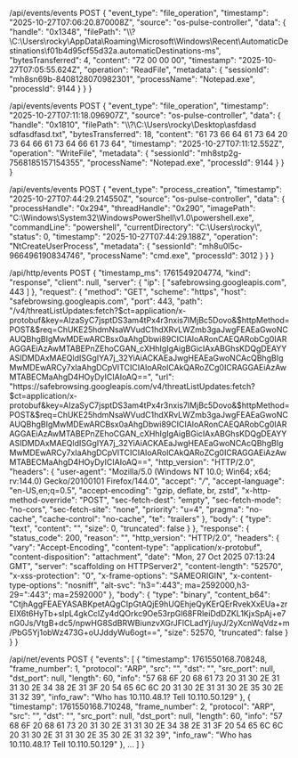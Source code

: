 /api/events/events POST
{
  "event_type": "file_operation",
  "timestamp": "2025-10-27T07:06:20.870008Z",
  "source": "os-pulse-controller",
  "data": {
    "handle": "0x1348",
    "filePath": "\\\\?\\C:\\Users\\rocky\\AppData\\Roaming\\Microsoft\\Windows\\Recent\\AutomaticDestinations\\f01b4d95cf55d32a.automaticDestinations-ms",
    "bytesTransferred": 4,
    "content": "72 00 00 00",
    "timestamp": "2025-10-27T07:05:55.624Z",
    "operation": "ReadFile",
    "metadata": {
      "sessionId": "mh8sn69b-8408128070982301",
      "processName": "Notepad.exe",
      "processId": 9144
    }
  }
}

/api/events/events POST
{
  "event_type": "file_operation",
  "timestamp": "2025-10-27T07:11:18.096907Z",
  "source": "os-pulse-controller",
  "data": {
    "handle": "0x1810",
    "filePath": "\\\\?\\C:\\Users\\rocky\\Desktop\\asfdasd sdfasdfasd.txt",
    "bytesTransferred": 18,
    "content": "61 73 66 64 61 73 64 20 73 64 66 61 73 64 66 61 73 64",
    "timestamp": "2025-10-27T07:11:12.552Z",
    "operation": "WriteFile",
    "metadata": {
      "sessionId": "mh8stp2g-7568185157154355",
      "processName": "Notepad.exe",
      "processId": 9144
    }
  }
}

/api/events/events POST
{
  "event_type": "process_creation",
  "timestamp": "2025-10-27T07:44:29.214550Z",
  "source": "os-pulse-controller",
  "data": {
    "processHandle": "0x294",
    "threadHandle": "0x290",
    "imagePath": "C:\\Windows\\System32\\WindowsPowerShell\\v1.0\\powershell.exe",
    "commandLine": "powershell",
    "currentDirectory": "C:\\Users\\rocky\\",
    "status": 0,
    "timestamp": "2025-10-27T07:44:29.188Z",
    "operation": "NtCreateUserProcess",
    "metadata": {
      "sessionId": "mh8u0l5c-966496190834746",
      "processName": "cmd.exe",
      "processId": 3012
    }
  }
}

/api/http/events POST
{
  "timestamp_ms": 1761549204774,
  "kind": "response",
  "client": null,
  "server": {
    "ip": [
      "safebrowsing.googleapis.com",
      443
    ]
  },
  "request": {
    "method": "GET",
    "scheme": "https",
    "host": "safebrowsing.googleapis.com",
    "port": 443,
    "path": "/v4/threatListUpdates:fetch?$ct=application/x-protobuf&key=AIzaSyC7jsptDS3am4tPx4r3nxis7IMjBc5Dovo&$httpMethod=POST&$req=ChUKE25hdmNsaWVudC1hdXRvLWZmb3gaJwgFEAEaGwoNCAUQBhgBIgMwMDEwARCBsx0aAhgDbwi89CICIAIoARonCAEQARobCg0IARAGGAEiAzAwMTABEPnZEhoCGAN_cXHhIgIgAigBGicIAxABGhsKDQgDEAYYASIDMDAxMAEQldISGgIYA7j_32YiAiACKAEaJwgHEAEaGwoNCAcQBhgBIgMwMDEwARCy7xIaAhgDCpVITCICIAIoARolCAkQARoZCg0ICRAGGAEiAzAwMTABECMaAhgD4HOyDyICIAIoAQ==",
    "url": "https://safebrowsing.googleapis.com/v4/threatListUpdates:fetch?$ct=application/x-protobuf&key=AIzaSyC7jsptDS3am4tPx4r3nxis7IMjBc5Dovo&$httpMethod=POST&$req=ChUKE25hdmNsaWVudC1hdXRvLWZmb3gaJwgFEAEaGwoNCAUQBhgBIgMwMDEwARCBsx0aAhgDbwi89CICIAIoARonCAEQARobCg0IARAGGAEiAzAwMTABEPnZEhoCGAN_cXHhIgIgAigBGicIAxABGhsKDQgDEAYYASIDMDAxMAEQldISGgIYA7j_32YiAiACKAEaJwgHEAEaGwoNCAcQBhgBIgMwMDEwARCy7xIaAhgDCpVITCICIAIoARolCAkQARoZCg0ICRAGGAEiAzAwMTABECMaAhgD4HOyDyICIAIoAQ==",
    "http_version": "HTTP/2.0",
    "headers": {
      "user-agent": "Mozilla/5.0 (Windows NT 10.0; Win64; x64; rv:144.0) Gecko/20100101 Firefox/144.0",
      "accept": "*/*",
      "accept-language": "en-US,en;q=0.5",
      "accept-encoding": "gzip, deflate, br, zstd",
      "x-http-method-override": "POST",
      "sec-fetch-dest": "empty",
      "sec-fetch-mode": "no-cors",
      "sec-fetch-site": "none",
      "priority": "u=4",
      "pragma": "no-cache",
      "cache-control": "no-cache",
      "te": "trailers"
    },
    "body": {
      "type": "text",
      "content": "",
      "size": 0,
      "truncated": false
    }
  },
  "response": {
    "status_code": 200,
    "reason": "",
    "http_version": "HTTP/2.0",
    "headers": {
      "vary": "Accept-Encoding",
      "content-type": "application/x-protobuf",
      "content-disposition": "attachment",
      "date": "Mon, 27 Oct 2025 07:13:24 GMT",
      "server": "scaffolding on HTTPServer2",
      "content-length": "52570",
      "x-xss-protection": "0",
      "x-frame-options": "SAMEORIGIN",
      "x-content-type-options": "nosniff",
      "alt-svc": "h3=\":443\"; ma=2592000,h3-29=\":443\"; ma=2592000"
    },
    "body": {
      "type": "binary",
      "content_b64": "CtjhAggFEAEYASABKpetAQgCIpGtAQjE9hUQEhjeQyKErQErRvekXxEUa+zrEIX6t6HyTb+sIpL4gkCcIZy4dQOrkc9Oe53rpGl68FRleiDdDZKL1KjxSpAj+e7nG0Js/VtgB+dc5/npwHG8SdBRWBiunzvXGrJFlCLadYj/uyJ/2yXcnWqVdz+m/PbG5Yj1obWz473G+oUJddyWu6ogt==",
      "size": 52570,
      "truncated": false
    }
  }
}

/api/net/events POST
{
  "events": [
    {
      "timestamp": 1761550168.708248,
      "frame_number": 1,
      "protocol": "ARP",
      "src": "",
      "dst": "",
      "src_port": null,
      "dst_port": null,
      "length": 60,
      "info": "57 68 6F 20 68 61 73 20 31 30 2E 31 31 30 2E 34 38 2E 31 3F 20 54 65 6C 6C 20 31 30 2E 31 31 30 2E 35 30 2E 31 32 39",
      "info_raw": "Who has 10.110.48.1? Tell 10.110.50.129"
    },
    {
      "timestamp": 1761550168.710248,
      "frame_number": 2,
      "protocol": "ARP",
      "src": "",
      "dst": "",
      "src_port": null,
      "dst_port": null,
      "length": 60,
      "info": "57 68 6F 20 68 61 73 20 31 30 2E 31 31 30 2E 34 38 2E 31 3F 20 54 65 6C 6C 20 31 30 2E 31 31 30 2E 35 30 2E 31 32 39",
      "info_raw": "Who has 10.110.48.1? Tell 10.110.50.129"
    },
    ...
  ]
}

